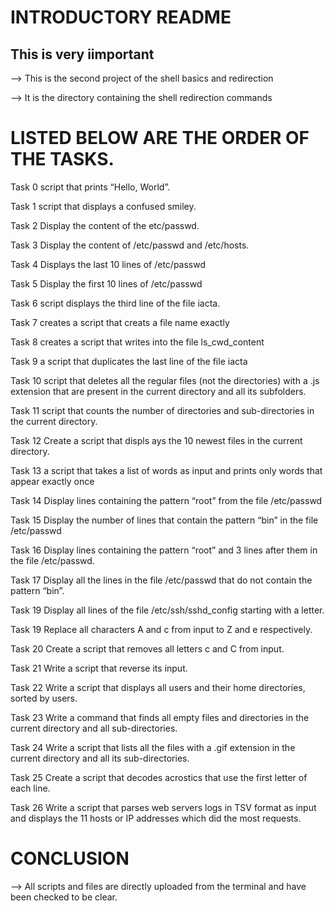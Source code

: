 # INTRODUCTORY README
**This is very iimportant**
-----
--> This is the second project of the shell basics and redirection

--> It is the directory containing the shell redirection commands

# LISTED BELOW ARE THE ORDER OF THE TASKS.

Task 0 script that prints “Hello, World”.

Task 1 script that displays a confused smiley.

Task 2 Display the content of the etc/passwd.

Task 3 Display the content of /etc/passwd and /etc/hosts.

Task 4 Displays the last 10 lines of /etc/passwd

Task 5 Display the first 10 lines of /etc/passwd

Task 6 script displays the third line of the file iacta.

Task 7 creates a script that creats a file name exactly

Task 8 creates a script that writes into the file ls_cwd_content

Task 9 a script that duplicates the last line of the file iacta

Task 10 script that deletes all the regular files (not the directories) with a .js extension that are present in the current directory and all its subfolders.

Task 11  script that counts the number of directories and sub-directories in the current directory.

Task 12 Create a script that displs ays the 10 newest files in the current directory.

Task 13 a script that takes a list of words as input and prints only words that appear exactly once

Task 14 Display lines containing the pattern “root” from the file /etc/passwd

Task 15 Display the number of lines that contain the pattern “bin” in the file /etc/passwd

Task 16 Display lines containing the pattern “root” and 3 lines after them in the file /etc/passwd.

Task 17 Display all the lines in the file /etc/passwd that do not contain the pattern “bin”.

Task 19 Display all lines of the file /etc/ssh/sshd_config starting with a letter.

Task 19 Replace all characters A and c from input to Z and e respectively.

Task 20 Create a script that removes all letters c and C from input.

Task 21 Write a script that reverse its input.

Task 22 Write a script that displays all users and their home directories, sorted by users.

Task 23 Write a command that finds all empty files and directories in the current directory and all sub-directories.

Task 24 Write a script that lists all the files with a .gif extension in the current directory and all its sub-directories.

Task 25 Create a script that decodes acrostics that use the first letter of each line.

Task 26 Write a script that parses web servers logs in TSV format as input and displays the 11 hosts or IP addresses which did the most requests.

# CONCLUSION
--> All scripts and files are directly uploaded from the terminal and have been checked to be clear.

